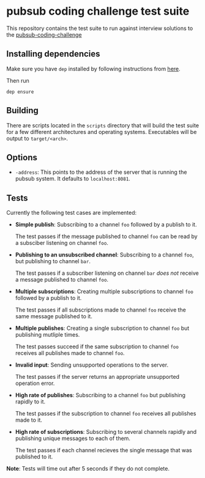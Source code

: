 # pubsub coding challenge test suite

This repository contains the test suite to run against interview solutions to the [pubsub-coding-challenge](https://github.com/pusher/pubsub-coding-challenge)

## Installing dependencies

Make sure you have `dep` installed by following instructions from [here](https://github.com/golang/dep#installation).

Then run

```
dep ensure
```

## Building

There are scripts located in the `scripts` directory that will build the test suite for a few different
architectures and operating systems. Executables will be output to `target/<arch>`.

## Options

- `-address`: This points to the address of the server that is running the pubsub system. It defaults
to `localhost:8081`.

## Tests

Currently the following test cases are implemented:

- **Simple publish**: Subscribing to a channel `foo` followed by a publish to it.

  The test passes if the message published to channel `foo` can be read by a subsciber
  listening on channel `foo`.
- **Publishing to an unsubscribed channel**: Subscribing to a channel `foo`, but publishing to
  channel `bar`.

  The test passes if a subscriber listening on channel `bar` _does not_ receive a message
  published to channel `foo`.
- **Multiple subscriptions**: Creating multiple subscriptions to channel `foo` followed by a publish
  to it.

  The test passes if all subscriptions made to channel `foo` receive the same message published
  to it.
- **Multiple publishes**: Creating a single subscription to channel `foo` but publishing mutliple times.

  The test passes succeed if the same subscription to channel `foo` receives all publishes made to
  channel `foo`.
- **Invalid input**: Sending unsupported operations to the server.

  The test passes if the server returns an appropriate unsupported operation error.
- **High rate of publishes**: Subscribing to a channel `foo` but publishing rapidly to it.

  The test passes if the subscription to channel `foo` receives all publishes made to it.
- **High rate of subscriptions**: Subscribing to several channels rapidly and publishing unique
  messages to each of them.

  The test passes if each channel recieves the single message that was published to it.

**Note**: Tests will time out after 5 seconds if they do not complete.